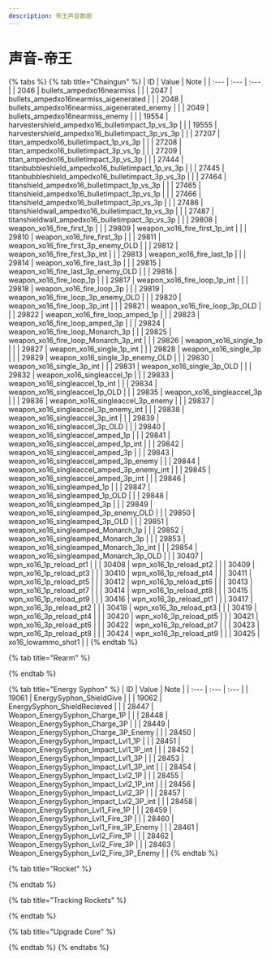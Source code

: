 ```yaml
---
description: 帝王声音数据
---
```


# 声音-帝王

{% tabs %}
{% tab title="Chaingun" %}
| ID | Value | Note |
| :--- | :--- | :--- |
| 2046 | bullets\_ampedxo16nearmiss |  |
| 2047 | bullets\_ampedxo16nearmiss\_aigenerated |  |
| 2048 | bullets\_ampedxo16nearmiss\_aigenerated\_enemy |  |
| 2049 | bullets\_ampedxo16nearmiss\_enemy |  |
| 19554 | harvestershield\_ampedxo16\_bulletimpact\_1p\_vs\_3p |  |
| 19555 | harvestershield\_ampedxo16\_bulletimpact\_3p\_vs\_3p |  |
| 27207 | titan\_ampedxo16\_bulletimpact\_1p\_vs\_3p |  |
| 27208 | titan\_ampedxo16\_bulletimpact\_3p\_vs\_1p |  |
| 27209 | titan\_ampedxo16\_bulletimpact\_3p\_vs\_3p |  |
| 27444 | titanbubbleshield\_ampedxo16\_bulletimpact\_1p\_vs\_3p |  |
| 27445 | titanbubbleshield\_ampedxo16\_bulletimpact\_3p\_vs\_3p |  |
| 27464 | titanshield\_ampedxo16\_bulletimpact\_1p\_vs\_3p |  |
| 27465 | titanshield\_ampedxo16\_bulletimpact\_3p\_vs\_1p |  |
| 27466 | titanshield\_ampedxo16\_bulletimpact\_3p\_vs\_3p |  |
| 27486 | titanshieldwall\_ampedxo16\_bulletimpact\_1p\_vs\_3p |  |
| 27487 | titanshieldwall\_ampedxo16\_bulletimpact\_3p\_vs\_3p |  |
| 29808 | weapon\_xo16\_fire\_first\_1p |  |
| 29809 | weapon\_xo16\_fire\_first\_1p\_int |  |
| 29810 | weapon\_xo16\_fire\_first\_3p |  |
| 29811 | weapon\_xo16\_fire\_first\_3p\_enemy\_OLD |  |
| 29812 | weapon\_xo16\_fire\_first\_3p\_int |  |
| 29813 | weapon\_xo16\_fire\_last\_1p |  |
| 29814 | weapon\_xo16\_fire\_last\_3p |  |
| 29815 | weapon\_xo16\_fire\_last\_3p\_enemy\_OLD |  |
| 29816 | weapon\_xo16\_fire\_loop\_1p |  |
| 29817 | weapon\_xo16\_fire\_loop\_1p\_int |  |
| 29818 | weapon\_xo16\_fire\_loop\_3p |  |
| 29819 | weapon\_xo16\_fire\_loop\_3p\_enemy\_OLD |  |
| 29820 | weapon\_xo16\_fire\_loop\_3p\_int |  |
| 29821 | weapon\_xo16\_fire\_loop\_3p\_OLD |  |
| 29822 | weapon\_xo16\_fire\_loop\_amped\_1p |  |
| 29823 | weapon\_xo16\_fire\_loop\_amped\_3p |  |
| 29824 | weapon\_xo16\_fire\_loop\_Monarch\_3p |  |
| 29825 | weapon\_xo16\_fire\_loop\_Monarch\_3p\_int |  |
| 29826 | weapon\_xo16\_single\_1p |  |
| 29827 | weapon\_xo16\_single\_1p\_int |  |
| 29828 | weapon\_xo16\_single\_3p |  |
| 29829 | weapon\_xo16\_single\_3p\_enemy\_OLD |  |
| 29830 | weapon\_xo16\_single\_3p\_int |  |
| 29831 | weapon\_xo16\_single\_3p\_OLD |  |
| 29832 | weapon\_xo16\_singleaccel\_1p |  |
| 29833 | weapon\_xo16\_singleaccel\_1p\_int |  |
| 29834 | weapon\_xo16\_singleaccel\_1p\_OLD |  |
| 29835 | weapon\_xo16\_singleaccel\_3p |  |
| 29836 | weapon\_xo16\_singleaccel\_3p\_enemy |  |
| 29837 | weapon\_xo16\_singleaccel\_3p\_enemy\_int |  |
| 29838 | weapon\_xo16\_singleaccel\_3p\_int |  |
| 29839 | weapon\_xo16\_singleaccel\_3p\_OLD |  |
| 29840 | weapon\_xo16\_singleaccel\_amped\_1p |  |
| 29841 | weapon\_xo16\_singleaccel\_amped\_1p\_int |  |
| 29842 | weapon\_xo16\_singleaccel\_amped\_3p |  |
| 29843 | weapon\_xo16\_singleaccel\_amped\_3p\_enemy |  |
| 29844 | weapon\_xo16\_singleaccel\_amped\_3p\_enemy\_int |  |
| 29845 | weapon\_xo16\_singleaccel\_amped\_3p\_int |  |
| 29846 | weapon\_xo16\_singleamped\_1p |  |
| 29847 | weapon\_xo16\_singleamped\_1p\_OLD |  |
| 29848 | weapon\_xo16\_singleamped\_3p |  |
| 29849 | weapon\_xo16\_singleamped\_3p\_enemy\_OLD |  |
| 29850 | weapon\_xo16\_singleamped\_3p\_OLD |  |
| 29851 | weapon\_xo16\_singleamped\_Monarch\_1p |  |
| 29852 | weapon\_xo16\_singleamped\_Monarch\_3p |  |
| 29853 | weapon\_xo16\_singleamped\_Monarch\_3p\_int |  |
| 29854 | weapon\_xo16\_singleamped\_Monarch\_3p\_OLD |  |
| 30407 | wpn\_xo16\_1p\_reload\_pt1 |  |
| 30408 | wpn\_xo16\_1p\_reload\_pt2 |  |
| 30409 | wpn\_xo16\_1p\_reload\_pt3 |  |
| 30410 | wpn\_xo16\_1p\_reload\_pt4 |  |
| 30411 | wpn\_xo16\_1p\_reload\_pt5 |  |
| 30412 | wpn\_xo16\_1p\_reload\_pt6 |  |
| 30413 | wpn\_xo16\_1p\_reload\_pt7 |  |
| 30414 | wpn\_xo16\_1p\_reload\_pt8 |  |
| 30415 | wpn\_xo16\_1p\_reload\_pt9 |  |
| 30416 | wpn\_xo16\_3p\_reload\_pt1 |  |
| 30417 | wpn\_xo16\_3p\_reload\_pt2 |  |
| 30418 | wpn\_xo16\_3p\_reload\_pt3 |  |
| 30419 | wpn\_xo16\_3p\_reload\_pt4 |  |
| 30420 | wpn\_xo16\_3p\_reload\_pt5 |  |
| 30421 | wpn\_xo16\_3p\_reload\_pt6 |  |
| 30422 | wpn\_xo16\_3p\_reload\_pt7 |  |
| 30423 | wpn\_xo16\_3p\_reload\_pt8 |  |
| 30424 | wpn\_xo16\_3p\_reload\_pt9 |  |
| 30425 | xo16\_lowammo\_shot1 |  |
{% endtab %}

{% tab title="Rearm" %}

{% endtab %}

{% tab title="Energy Syphon" %}
| ID | Value | Note |
| :--- | :--- | :--- |
| 19061 | EnergySyphon\_ShieldGive |  |
| 19062 | EnergySyphon\_ShieldRecieved |  |
| 28447 | Weapon\_EnergySyphon\_Charge\_1P |  |
| 28448 | Weapon\_EnergySyphon\_Charge\_3P |  |
| 28449 | Weapon\_EnergySyphon\_Charge\_3P\_Enemy |  |
| 28450 | Weapon\_EnergySyphon\_Impact\_Lvl1\_1P |  |
| 28451 | Weapon\_EnergySyphon\_Impact\_Lvl1\_1P\_int |  |
| 28452 | Weapon\_EnergySyphon\_Impact\_Lvl1\_3P |  |
| 28453 | Weapon\_EnergySyphon\_Impact\_Lvl1\_3P\_int |  |
| 28454 | Weapon\_EnergySyphon\_Impact\_Lvl2\_1P |  |
| 28455 | Weapon\_EnergySyphon\_Impact\_Lvl2\_1P\_int |  |
| 28456 | Weapon\_EnergySyphon\_Impact\_Lvl2\_3P |  |
| 28457 | Weapon\_EnergySyphon\_Impact\_Lvl2\_3P\_int |  |
| 28458 | Weapon\_EnergySyphon\_Lvl1\_Fire\_1P |  |
| 28459 | Weapon\_EnergySyphon\_Lvl1\_Fire\_3P |  |
| 28460 | Weapon\_EnergySyphon\_Lvl1\_Fire\_3P\_Enemy |  |
| 28461 | Weapon\_EnergySyphon\_Lvl2\_Fire\_1P |  |
| 28462 | Weapon\_EnergySyphon\_Lvl2\_Fire\_3P |  |
| 28463 | Weapon\_EnergySyphon\_Lvl2\_Fire\_3P\_Enemy |  |
{% endtab %}

{% tab title="Rocket" %}

{% endtab %}

{% tab title="Tracking Rockets" %}

{% endtab %}

{% tab title="Upgrade Core" %}

{% endtab %}
{% endtabs %}

